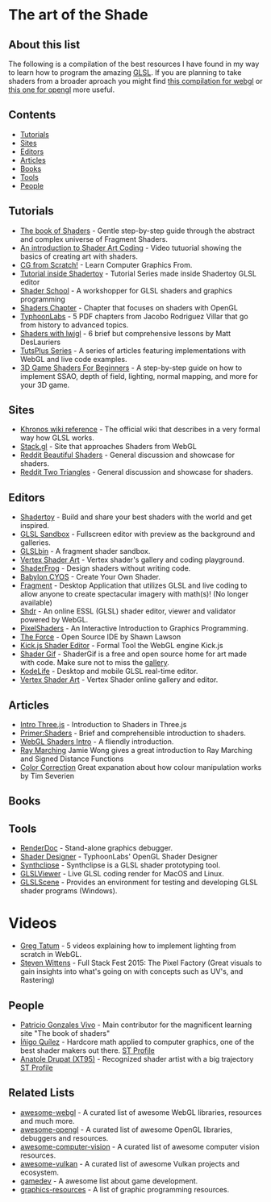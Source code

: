 # The art of the Shade

## About this list
The following is a compilation of the best resources I have found in my way to learn how to program the amazing [GLSL](https://en.wikipedia.org/wiki/OpenGL_Shading_Language). If you are planning to take shaders from a broader aproach you might find [this compilation for webgl](https://github.com/sjfricke/awesome-webgl) or [this one for opengl](https://github.com/eug/awesome-opengl) more useful.

## Contents
* [Tutorials](#tutorials)
* [Sites](#sites)
* [Editors](#editors)
* [Articles](#articles)
* [Books](#books)
* [Tools](#tools)
* [People](#people)

## Tutorials
* [The book of Shaders](https://thebookofshaders.com/) - Gentle step-by-step guide through the abstract and complex universe of Fragment Shaders.
* [ An introduction to Shader Art Coding](https://youtu.be/f4s1h2YETNY) - Video tutuorial showing the basics of creating art with shaders. 
* [CG from Scratch!](http://www.scratchapixel.com/lessons/3d-basic-rendering/introduction-to-shading/) - Learn Computer Graphics From.
* [Tutorial inside Shadertoy](https://www.shadertoy.com/view/Md23DV) - Tutorial Series made inside Shadertoy GLSL editor
* [Shader School](https://github.com/stackgl/shader-school) - A workshopper for GLSL shaders and graphics programming
* [Shaders Chapter](http://antongerdelan.net/opengl/shaders.html) - Chapter that focuses on shaders with OpenGL
* [TyphoonLabs](https://www.opengl.org/sdk/docs/tutorials/TyphoonLabs/) - 5 PDF chapters from Jacobo Rodriguez Villar that go from history to advanced topics.
* [Shaders with lwjgl](https://github.com/mattdesl/lwjgl-basics/wiki/Shaders) - 6 brief but comprehensive lessons by Matt DesLauriers
* [TutsPlus Series](https://gamedevelopment.tutsplus.com/categories/shaders) - A series of articles featuring implementations with WebGL and live code examples.
* [3D Game Shaders For Beginners](https://github.com/lettier/3d-game-shaders-for-beginners) - A step-by-step guide on how to implement SSAO, depth of field, lighting, normal mapping, and more for your 3D game.

## Sites
* [Khronos wiki reference](https://www.khronos.org/opengl/wiki/OpenGL_Shading_Language) - The official wiki that describes in a very formal way how GLSL works.
* [Stack.gl](http://stack.gl/) - Site that approaches Shaders from WebGL
* [Reddit Beautiful Shaders](https://www.reddit.com/r/shaders/) - General discussion and showcase for shaders.
* [Reddit Two Triangles](https://www.reddit.com/r/twotriangles/) - General discussion and showcase for shaders.

## Editors
* [Shadertoy](http://shadertoy.com) - Build and share your best shaders with the world and get inspired.
* [GLSL Sandbox](http://glslsandbox.com) - Fullscreen editor with preview as the background and galleries.
* [GLSLbin](http://glslb.in) - A fragment shader sandbox.
* [Vertex Shader Art](https://www.vertexshaderart.com) - Vertex shader's gallery and coding playground.
* [ShaderFrog](https://shaderfrog.com/) - Design shaders without writing code.
* [Babylon CYOS](https://cyos.babylonjs.com/) - Create Your Own Shader.
* [Fragment](http://www.syedrezaali.com/store/fragment-osx-app) - Desktop Application that utilizes GLSL and live coding to allow anyone to create spectacular imagery with math(s)! (No longer available)
* [Shdr](http://shdr.bkcore.com/) - An online ESSL (GLSL) shader editor, viewer and validator powered by WebGL.
* [PixelShaders](http://pixelshaders.com/) - An Interactive Introduction to Graphics Programming.
* [The Force](https://shawnlawson.github.io/The_Force/) - Open Source IDE by Shawn Lawson
* [Kick.js Shader Editor](http://www.kickjs.org/tool/shader_editor/shader_editor.html) - Formal Tool the WebGL engine Kick.js
* [Shader Gif](https://shadergif.com) - ShaderGif is a free and open source home for art made with code. Make sure not to miss the [gallery](https://shadergif.com/feed).
* [KodeLife](https://hexler.net/kodelife) - Desktop and mobile GLSL real-time editor.
* [Vertex Shader Art](https://www.vertexshaderart.com/) - Vertex Shader online gallery and editor.

## Articles
* [Intro Three.js](https://www.airtightinteractive.com/2013/02/intro-to-pixel-shaders-in-three-js/) - Introduction to Shaders in Three.js
* [Primer:Shaders](https://notes.underscorediscovery.com/shaders-a-primer/) - Brief and comprehensible introduction to shaders.
* [WebGL Shaders Intro](https://gamedevelopment.tutsplus.com/tutorials/getting-started-in-webgl-part-1-introduction-to-shaders--cms-26208) - A fliendly introduction.
* [Ray Marching](http://jamie-wong.com/2016/07/15/ray-marching-signed-distance-functions/) Jamie Wong gives a great introduction to Ray Marching and Signed Distance Functions
* [Color Correction](https://timseverien.com/posts/2020-06-19-colour-correction-with-webgl/) Great expanation about how colour manipulation works by Tim Severien

## Books
## Tools
* [RenderDoc](https://renderdoc.org/builds) - Stand-alone graphics debugger.
* [Shader Designer](https://www.opengl.org/sdk/tools/ShaderDesigner/) - TyphoonLabs' OpenGL Shader Designer
* [Synthclipse](http://synthclipse.sourceforge.net/index.html) - Synthclipse is a GLSL shader prototyping tool.
* [GLSLViewer](https://github.com/patriciogonzalezvivo/glslViewer) - Live GLSL coding render for MacOS and Linux.
* [GLSLScene](https://github.com/jwurzer/glslScene) - Provides an environment for testing and developing GLSL shader programs (Windows).

# Videos
* [Greg Tatum](https://www.youtube.com/playlist?list=PLxaZqnd-OQM7Y0lfe7h2cjlQAm5O9_6UL) - 5 videos explaining how to implement lighting from scratch in WebGL.
* [Steven Wittens](https://www.youtube.com/watch?v=4NkjLWAkYZ8) - Full Stack Fest 2015: The Pixel Factory (Great visuals to gain insights into what's going on with concepts such as UV's, and Rastering)

## People
* [Patricio Gonzales Vivo](http://patriciogonzalezvivo.com/) - Main contributor for the magnificent learning site "The book of shaders"
* [Íñigo Quílez](http://iquilezles.org/index.html) - Hardcore math applied to computer graphics, one of the best shader makers out there. [ST Profile](https://www.shadertoy.com/user/iq)
* [Anatole Drupat (XT95)](http://www.aduprat.com/) - Recognized shader artist with a big trajectory [ST Profile](https://www.shadertoy.com/user/XT95)

## Related Lists
* [awesome-webgl](https://github.com/sjfricke/awesome-webgl) - A curated list of awesome WebGL libraries, resources and much more.
* [awesome-opengl](https://github.com/eug/awesome-opengl) - A curated list of awesome OpenGL libraries, debuggers and resources.
* [awesome-computer-vision](https://github.com/jbhuang0604/awesome-computer-vision) - A curated list of awesome computer vision resources.
* [awesome-vulkan](https://github.com/vinjn/awesome-vulkan) - A curated list of awesome Vulkan projects and ecosystem.
* [gamedev](https://github.com/ellisonleao/magictools) - A awesome list about game development.
* [graphics-resources](https://github.com/mattdesl/graphics-resources) - A list of graphic programming resources.

